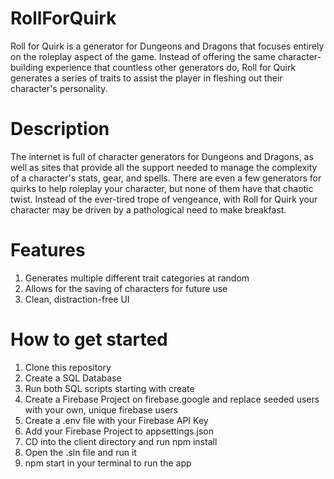 # RollForQuirk
Roll for Quirk is a generator for Dungeons and Dragons that focuses entirely on the roleplay aspect of the game. 
Instead of offering the same character-building experience that countless other generators do, Roll for Quirk generates a series of traits to assist the player in fleshing out their character's personality.
# Description
The internet is full of character generators for Dungeons and Dragons, as well as sites that provide all the support needed to manage the complexity of a character's stats, gear, and spells. There are even a few generators for quirks to help roleplay your character, but none of them have that chaotic twist. Instead of the ever-tired trope of vengeance, with Roll for Quirk your character may be driven by a pathological need to make breakfast.
# Features
<ol>
<li>Generates multiple different trait categories at random</li>
<li>Allows for the saving of characters for future use</li>
<li>Clean, distraction-free UI</li>
</ol>

# How to get started
<ol>
<li>Clone this repository</li>
<li>Create a SQL Database</li>
<li>Run both SQL scripts starting with create</li>
<li>Create a Firebase Project on firebase.google and replace seeded users with your own, unique firebase users</li>
<li>Create a .env file with your Firebase API Key</li>
<li>Add your Firebase Project to appsettings.json</li>
<li>CD into the client directory and run npm install</li>
<li>Open the .sln file and run it</li>
<li>npm start in your terminal to run the app</li>
</ol>
